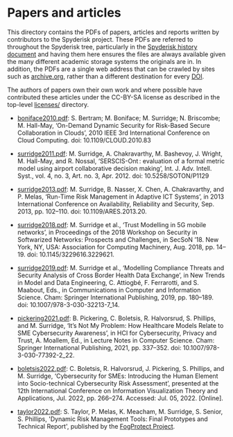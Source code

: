 # Papers and articles

This directory contains the PDFs of papers, articles and reports written by contributors to
the Spyderisk project. These PDFs are referred to throughout the Spyderisk tree, particularly in
the [Spyderisk history document](./../../HISTORY.md) and having them here
ensures the files are always available given the many different academic storage systems the originals are in.
In addition, the PDFs are a single web address that can be crawled by 
sites such as [archive.org](https://archive.org),
rather than a different destination for every [DOI](https://en.wikipedia.org/wiki/Digital_object_identifier).

The authors of papers own their own work and where possible have contributed these articles under the CC-BY-SA license
as described in the top-level [licenses/](../../licences/README.md) directory.

* [boniface2010.pdf](./boniface2010.pdf): S. Bertram; M. Boniface; M. Surridge; N. Briscombe; M. Hall-May,  ‘On-Demand Dynamic Security for Risk-Based Secure Collaboration in Clouds’, 2010 IEEE 3rd International Conference on Cloud Computing. doi: 10.1109/CLOUD.2010.83

* [surridge2011.pdf](./surridge2011.pdf): M. Surridge, A. Chakravarthy, M. Bashevoy, J. Wright, M. Hall-May, and R. Nossal, ‘SERSCIS-Ont : evaluation of a formal metric model using airport collaborative decision making’, Int. J. Adv. Intell. Syst., vol. 4, no. 3, Art. no. 3, Apr. 2012. doi: 10.5258/SOTON/P1129

* [surridge2013.pdf](./surridge2013.pdf): M. Surridge, B. Nasser, X. Chen, A. Chakravarthy, and P. Melas, ‘Run-Time Risk Management in Adaptive ICT Systems’, in 2013 International Conference on Availability, Reliability and Security, Sep. 2013, pp. 102–110. doi: 10.1109/ARES.2013.20. 

* [surridge2018.pdf](./surridge2018.pdf): M. Surridge et al., ‘Trust Modelling in 5G mobile networks’, in Proceedings of the 2018 Workshop on Security in Softwarized Networks: Prospects and Challenges, in SecSoN ’18. New York, NY, USA: Association for Computing Machinery, Aug. 2018, pp. 14–19. doi: 10.1145/3229616.3229621. 

* [surridge2019.pdf](./surridge2019.pdf): M. Surridge et al., ‘Modelling Compliance Threats and Security Analysis of Cross Border Health Data Exchange’, in New Trends in Model and Data Engineering, C. Attiogbé, F. Ferrarotti, and S. Maabout, Eds., in Communications in Computer and Information Science. Cham: Springer International Publishing, 2019, pp. 180–189. doi: 10.1007/978-3-030-32213-7_14. 

* [pickering2021.pdf](./pickering2021.pdf): B. Pickering, C. Boletsis, R. Halvorsrud, S. Phillips, and M. Surridge, ‘It’s Not My Problem: How Healthcare Models Relate to SME Cybersecurity Awareness’, in HCI for Cybersecurity, Privacy and Trust, A. Moallem, Ed., in Lecture Notes in Computer Science. Cham: Springer International Publishing, 2021, pp. 337–352. doi: 10.1007/978-3-030-77392-2_22. 

* [boletsis2022.pdf](./boletsis2022.pdf): C. Boletsis, R. Halvorsrud, J. Pickering, S. Phillips, and M. Surridge, ‘Cybersecurity for SMEs: Introducing the Human Element into Socio-technical Cybersecurity Risk Assessment’, presented at the 12th International Conference on Information Visualization Theory and Applications, Jul. 2022, pp. 266–274. Accessed: Jul. 05, 2022. [Online]. 

* [taylor2022.pdf](./taylor2022.pdf): S. Taylor, P. Melas, K. Meacham, M. Surridge, S. Senior, S. Phillips, 'Dynamic Risk Management Tools: Final
Prototypes and Technical Report', published by the [FogProtect Project](https://fogprotect.eu/).
